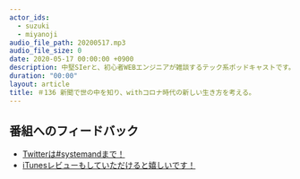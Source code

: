 ```yaml
---
actor_ids:
  - suzuki
  - miyanoji
audio_file_path: 20200517.mp3
audio_file_size: 0
date: 2020-05-17 00:00:00 +0900
description: 中堅SIerと、初心者WEBエンジニアが雑談するテック系ポッドキャストです。
duration: "00:00"
layout: article
title: ＃136 新聞で世の中を知り、withコロナ時代の新しい生き方を考える。
---
```

## 番組へのフィードバック
* [Twitterは#systemandまで！](https://twitter.com/search?q=%23systemand)
* [iTunesレビューもしていただけると嬉しいです！](https://itunes.apple.com/jp/podcast/systemand-online/id1205168408?mt=2)

